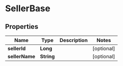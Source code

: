 
# SellerBase

## Properties
Name | Type | Description | Notes
------------ | ------------- | ------------- | -------------
**sellerId** | **Long** |  |  [optional]
**sellerName** | **String** |  |  [optional]



